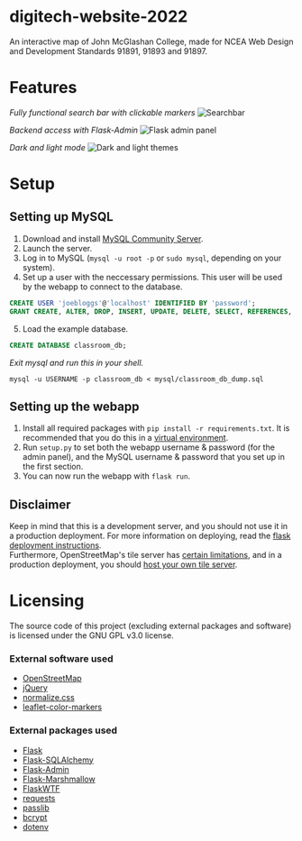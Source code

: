 # digitech-website-2022
An interactive map of John McGlashan College, made for NCEA Web Design and Development Standards 91891, 91893 and 91897.

# Features
*Fully functional search bar with clickable markers*
![Searchbar](https://i.ibb.co/VLkY3WX/menu-bar.png)

*Backend access with Flask-Admin*
![Flask admin panel](https://i.ibb.co/FVVVPS5/admin-panel.png)

*Dark and light mode*
![Dark and light themes](https://i.ibb.co/BTgJ1Dr/themes.png)

# Setup 
## Setting up MySQL 
1. Download and install [MySQL Community Server](https://dev.mysql.com/downloads/mysql/).
2. Launch the server. 
3. Log in to MySQL (`mysql -u root -p` or `sudo mysql`, depending on your system).
4. Set up a user with the neccessary permissions. This user will be used by the webapp to connect to the database.
```sql
CREATE USER 'joebloggs'@'localhost' IDENTIFIED BY 'password';
GRANT CREATE, ALTER, DROP, INSERT, UPDATE, DELETE, SELECT, REFERENCES, RELOAD on *.* TO 'joebloggs'@'localhost' WITH GRANT OPTION;
```
5. Load the example database. 
```sql
CREATE DATABASE classroom_db;
```
*Exit mysql and run this in your shell.*
```shell
mysql -u USERNAME -p classroom_db < mysql/classroom_db_dump.sql
```

## Setting up the webapp
1. Install all required packages with `pip install -r requirements.txt`. It is recommended that you do this in a [virtual environment](https://www.dataquest.io/blog/a-complete-guide-to-python-virtual-environments/).
2. Run `setup.py` to set both the webapp username & password (for the admin panel), and the MySQL username & password that you set up in the first section.
3. You can now run the webapp with `flask run`. 

## Disclaimer
Keep in mind that this is a development server, and you should not use it in a production deployment. For more information on deploying, read the [flask deployment instructions](https://flask.palletsprojects.com/en/2.2.x/deploying/).<br>
Furthermore, OpenStreetMap's tile server has [certain limitations](https://operations.osmfoundation.org/policies/tiles/), and in a production deployment, you should [host your own tile server](https://switch2osm.org/serving-tiles/). 

# Licensing
The source code of this project (excluding external packages and software) is licensed under the GNU GPL v3.0 license.

### External software used
- [OpenStreetMap](https://www.openstreetmap.org/copyright)
- [jQuery](https://jquery.org/license/)
- [normalize.css](https://github.com/necolas/normalize.css/blob/master/LICENSE.md)
- [leaflet-color-markers](https://github.com/pointhi/leaflet-color-markers/blob/master/LICENSE)

### External packages used 
- [Flask](https://flask.palletsprojects.com/en/2.1.x/license/)
- [Flask-SQLAlchemy](https://flask-sqlalchemy.palletsprojects.com/en/2.x/license/)
- [Flask-Admin](https://github.com/flask-admin/flask-admin/blob/master/LICENSE)
- [Flask-Marshmallow](https://flask-marshmallow.readthedocs.io/en/latest/license.html)
- [FlaskWTF](https://flask-wtf.readthedocs.io/en/0.15.x/license/)
- [requests](https://github.com/psf/requests/blob/main/LICENSE)
- [passlib](https://passlib.readthedocs.io/en/stable/copyright.html)
- [bcrypt](https://github.com/pyca/bcrypt/blob/main/LICENSE)
- [dotenv](https://github.com/theskumar/python-dotenv/blob/master/LICENSE)
